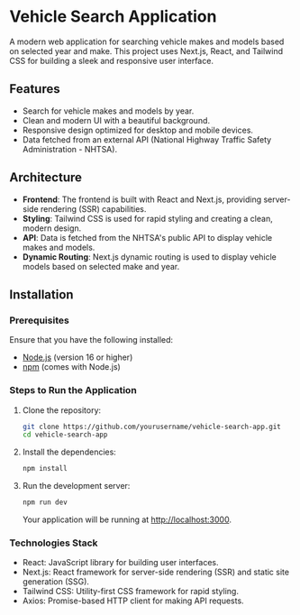 # Vehicle Search Application

A modern web application for searching vehicle makes and models based on selected year and make. This project uses Next.js, React, and Tailwind CSS for building a sleek and responsive user interface.

## Features

- Search for vehicle makes and models by year.
- Clean and modern UI with a beautiful background.
- Responsive design optimized for desktop and mobile devices.
- Data fetched from an external API (National Highway Traffic Safety Administration - NHTSA).

## Architecture

- **Frontend**: The frontend is built with React and Next.js, providing server-side rendering (SSR) capabilities.
- **Styling**: Tailwind CSS is used for rapid styling and creating a clean, modern design.
- **API**: Data is fetched from the NHTSA's public API to display vehicle makes and models.
- **Dynamic Routing**: Next.js dynamic routing is used to display vehicle models based on selected make and year.

## Installation

### Prerequisites

Ensure that you have the following installed:

- [Node.js](https://nodejs.org/en/) (version 16 or higher)
- [npm](https://www.npmjs.com/get-npm) (comes with Node.js)

### Steps to Run the Application

1. Clone the repository:

    ```bash
    git clone https://github.com/yourusername/vehicle-search-app.git
    cd vehicle-search-app
    ```

2. Install the dependencies:

    ```bash
    npm install
    ```

3. Run the development server:

    ```bash
    npm run dev
    ```

   Your application will be running at [http://localhost:3000](http://localhost:3000).

### Technologies Stack

- React: JavaScript library for building user interfaces.
- Next.js: React framework for server-side rendering (SSR) and static site generation (SSG).
- Tailwind CSS: Utility-first CSS framework for rapid styling.
- Axios: Promise-based HTTP client for making API requests.
